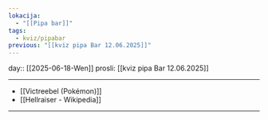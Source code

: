 ```yaml
---
lokacija:
  - "[[Pipa bar]]"
tags:
  - kviz/pipabar
previous: "[[kviz pipa Bar 12.06.2025]]"
---
```

day:: [[2025-06-18-Wen]]
prosli: [[kviz pipa Bar 12.06.2025]]
___

- [[Victreebel (Pokémon)]]
- [[Hellraiser - Wikipedia]]

___
